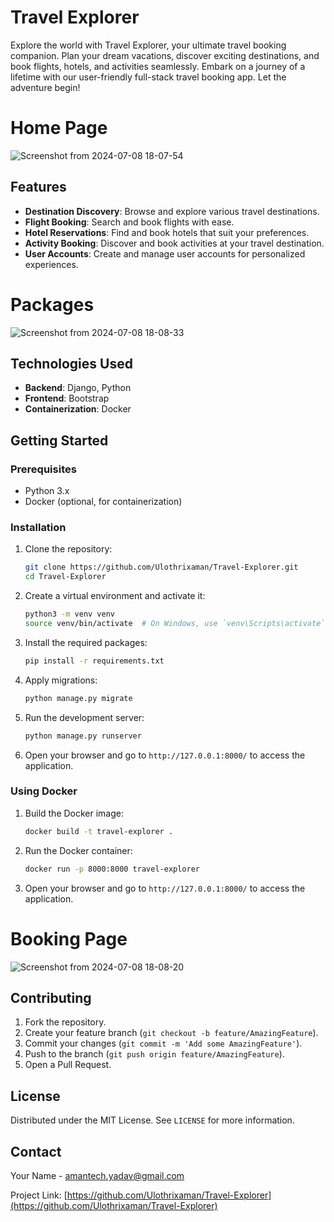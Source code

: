 # Travel Explorer

Explore the world with Travel Explorer, your ultimate travel booking companion. Plan your dream vacations, discover exciting destinations, and book flights, hotels, and activities seamlessly. Embark on a journey of a lifetime with our user-friendly full-stack travel booking app. Let the adventure begin!

# Home Page
![Screenshot from 2024-07-08 18-07-54](https://github.com/Ulothrixaman/Travel-Explorer/assets/98480893/7f238a2b-e880-4298-8643-d081b727bb4a)

## Features

- **Destination Discovery**: Browse and explore various travel destinations.
- **Flight Booking**: Search and book flights with ease.
- **Hotel Reservations**: Find and book hotels that suit your preferences.
- **Activity Booking**: Discover and book activities at your travel destination.
- **User Accounts**: Create and manage user accounts for personalized experiences.

# Packages
  ![Screenshot from 2024-07-08 18-08-33](https://github.com/Ulothrixaman/Travel-Explorer/assets/98480893/1a801ded-89e6-4ca1-9402-b00ee4508b0e)

## Technologies Used

- **Backend**: Django, Python
- **Frontend**: Bootstrap
- **Containerization**: Docker

## Getting Started

### Prerequisites

- Python 3.x
- Docker (optional, for containerization)

### Installation

1. Clone the repository:
    ```sh
    git clone https://github.com/Ulothrixaman/Travel-Explorer.git
    cd Travel-Explorer
    ```

2. Create a virtual environment and activate it:
    ```sh
    python3 -m venv venv
    source venv/bin/activate  # On Windows, use `venv\Scripts\activate`
    ```

3. Install the required packages:
    ```sh
    pip install -r requirements.txt
    ```

4. Apply migrations:
    ```sh
    python manage.py migrate
    ```

5. Run the development server:
    ```sh
    python manage.py runserver
    ```

6. Open your browser and go to `http://127.0.0.1:8000/` to access the application.

### Using Docker

1. Build the Docker image:
    ```sh
    docker build -t travel-explorer .
    ```

2. Run the Docker container:
    ```sh
    docker run -p 8000:8000 travel-explorer
    ```

3. Open your browser and go to `http://127.0.0.1:8000/` to access the application.

# Booking Page
![Screenshot from 2024-07-08 18-08-20](https://github.com/Ulothrixaman/Travel-Explorer/assets/98480893/075198cc-083e-46a4-8e06-fe442da520aa)

## Contributing

1. Fork the repository.
2. Create your feature branch (`git checkout -b feature/AmazingFeature`).
3. Commit your changes (`git commit -m 'Add some AmazingFeature'`).
4. Push to the branch (`git push origin feature/AmazingFeature`).
5. Open a Pull Request.

## License

Distributed under the MIT License. See `LICENSE` for more information.

## Contact

Your Name - [amantech.yadav@gmail.com](mailto:amantech.yadav@gmail.com)

Project Link: [https://github.com/Ulothrixaman/Travel-Explorer](https://github.com/Ulothrixaman/Travel-Explorer)
